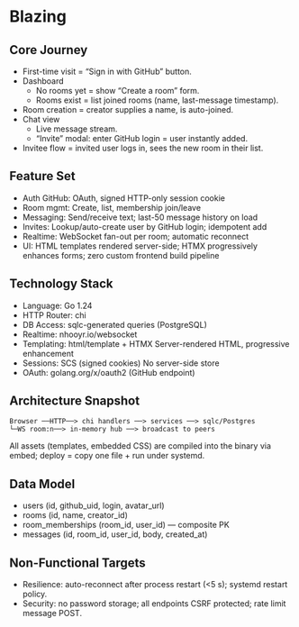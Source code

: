 # Blazing

## Core Journey

- First-time visit = “Sign in with GitHub” button.
- Dashboard
  - No rooms yet = show “Create a room” form.
  - Rooms exist = list joined rooms (name, last-message timestamp).
- Room creation = creator supplies a name, is auto-joined.
- Chat view
  - Live message stream.
  - “Invite” modal: enter GitHub login = user instantly added.
- Invitee flow = invited user logs in, sees the new room in their list.

## Feature Set

- Auth GitHub: OAuth, signed HTTP-only session cookie
- Room mgmt: Create, list, membership join/leave
- Messaging: Send/receive text; last-50 message history on load
- Invites: Lookup/auto-create user by GitHub login; idempotent add
- Realtime: WebSocket fan-out per room; automatic reconnect
- UI: HTML templates rendered server-side; HTMX progressively enhances forms; zero custom frontend build pipeline

## Technology Stack

- Language: Go 1.24
- HTTP Router: chi
- DB Access: sqlc-generated queries (PostgreSQL)
- Realtime: nhooyr.io/websocket
- Templating: html/template + HTMX Server-rendered HTML, progressive enhancement
- Sessions: SCS (signed cookies) No server-side store
- OAuth: golang.org/x/oauth2 (GitHub endpoint)

## Architecture Snapshot

```
Browser ──HTTP──> chi handlers ──> services ──> sqlc/Postgres
└─WS room:n──> in-memory hub ──> broadcast to peers
```

All assets (templates, embedded CSS) are compiled into the binary via embed; deploy = copy one file + run under systemd.

## Data Model

- users (id, github_uid, login, avatar_url)
- rooms (id, name, creator_id)
- room_memberships (room_id, user_id) — composite PK
- messages (id, room_id, user_id, body, created_at)

## Non-Functional Targets

- Resilience: auto-reconnect after process restart (<5 s); systemd restart policy.
- Security: no password storage; all endpoints CSRF protected; rate limit message POST.
